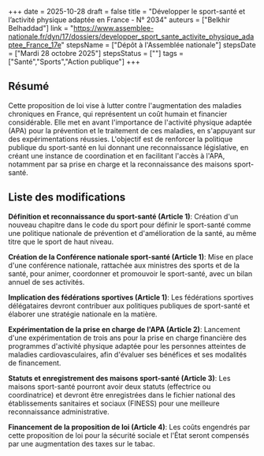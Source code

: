 +++
date = 2025-10-28
draft = false
title = "Développer le sport-santé et l’activité physique adaptée en France - N° 2034"
auteurs = ["Belkhir Belhaddad"]
link = "https://www.assemblee-nationale.fr/dyn/17/dossiers/developper_sport_sante_activite_physique_adaptee_France_17e"
stepsName = ["Dépôt à l'Assemblée nationale"]
stepsDate = ["Mardi 28 octobre 2025"]
stepsStatus = [""]
tags = ["Santé","Sports","Action publique"]
+++

## Résumé

Cette proposition de loi vise à lutter contre l'augmentation des maladies chroniques en France, qui représentent un coût humain et financier considérable. Elle met en avant l'importance de l'activité physique adaptée (APA) pour la prévention et le traitement de ces maladies, en s'appuyant sur des expérimentations réussies. L'objectif est de renforcer la politique publique du sport-santé en lui donnant une reconnaissance législative, en créant une instance de coordination et en facilitant l'accès à l'APA, notamment par sa prise en charge et la reconnaissance des maisons sport-santé.

## Liste des modifications

**Définition et reconnaissance du sport-santé (Article 1)**: Création d'un nouveau chapitre dans le code du sport pour définir le sport-santé comme une politique nationale de prévention et d'amélioration de la santé, au même titre que le sport de haut niveau.

**Création de la Conférence nationale sport-santé (Article 1)**: Mise en place d'une conférence nationale, rattachée aux ministres des sports et de la santé, pour animer, coordonner et promouvoir le sport-santé, avec un bilan annuel de ses activités.

**Implication des fédérations sportives (Article 1)**: Les fédérations sportives délégataires devront contribuer aux politiques publiques de sport-santé et élaborer une stratégie nationale en la matière.

**Expérimentation de la prise en charge de l'APA (Article 2)**: Lancement d'une expérimentation de trois ans pour la prise en charge financière des programmes d'activité physique adaptée pour les personnes atteintes de maladies cardiovasculaires, afin d'évaluer ses bénéfices et ses modalités de financement.

**Statuts et enregistrement des maisons sport-santé (Article 3)**: Les maisons sport-santé pourront avoir deux statuts (effectrice ou coordinatrice) et devront être enregistrées dans le fichier national des établissements sanitaires et sociaux (FINESS) pour une meilleure reconnaissance administrative.

**Financement de la proposition de loi (Article 4)**: Les coûts engendrés par cette proposition de loi pour la sécurité sociale et l'État seront compensés par une augmentation des taxes sur le tabac.
